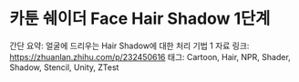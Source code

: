 # 카툰 쉐이더 Face Hair Shadow 1단계

간단 요약: 얼굴에 드리우는 Hair Shadow에 대한 처리 기법 1
자료 링크: https://zhuanlan.zhihu.com/p/232450616
태그: Cartoon, Hair, NPR, Shader, Shadow, Stencil, Unity, ZTest